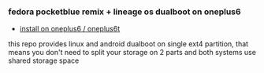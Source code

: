 ### fedora pocketblue remix + lineage os dualboot on oneplus6

- [install on oneplus6 / oneplus6t](docs/oneplus6.md)

this repo provides linux and android dualboot on single ext4 partition, that means you don't need to split your storage on 2 parts and both systems use shared storage space
